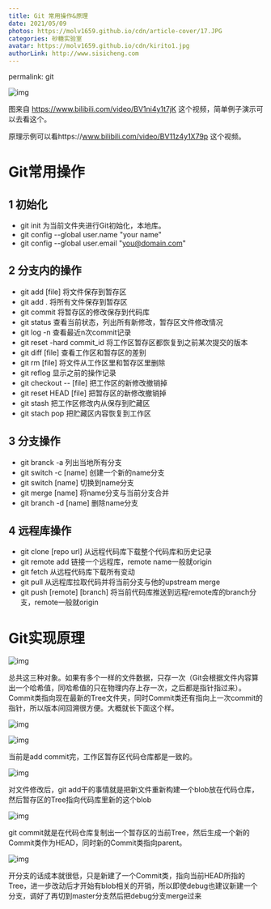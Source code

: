 ```yaml
---
title: Git 常用操作&原理
date: 2021/05/09
photos: https://molv1659.github.io/cdn/article-cover/17.JPG
categories: 砂糖实验室
avatar: https://molv1659.github.io/cdn/kirito1.jpg
authorLink: http://www.sisicheng.com
---
```

permalink: git

![img](git-1024x707.png)

图来自 https://www.bilibili.com/video/BV1ni4y1t7jK 这个视频，简单例子演示可以去看这个。

原理示例可以看https://www.bilibili.com/video/BV11z4y1X79p 这个视频。

# Git常用操作

## 1 初始化

- git init 为当前文件夹进行Git初始化，本地库。
- git config --global user.name "your name"
- git config --global user.email "you@domain.com"

## 2 分支内的操作

- git add [file] 将文件保存到暂存区
- git add . 将所有文件保存到暂存区
- git commit 将暂存区的修改保存到代码库
- git status 查看当前状态，列出所有新修改，暂存区文件修改情况
- git log -n 查看最近n次commit记录
- git reset -hard commit_id 将工作区暂存区都恢复到之前某次提交的版本
- git diff [file] 查看工作区和暂存区的差别
- git rm [file] 将文件从工作区里和暂存区里删除
- git reflog 显示之前的操作记录
- git checkout -- [file] 把工作区的新修改撤销掉
- git reset HEAD [file] 把暂存区的新修改撤销掉
- git stash 把工作区修改内从保存到贮藏区
- git stach pop 把贮藏区内容恢复到工作区

## 3 分支操作

- git branck -a 列出当地所有分支
- git switch -c [name] 创建一个新的name分支
- git switch [name] 切换到name分支
- git merge [name] 将name分支与当前分支合并
- git branch -d [name] 删除name分支

## 4 远程库操作

- git clone [repo url] 从远程代码库下载整个代码库和历史记录
- git remote add <remote name> <url> 链接一个远程库，remote name一般就origin
- git fetch 从远程代码库下载所有变动
- git pull 从远程库拉取代码并将当前分支与他的upstream merge
- git push [remote] [branch] 将当前代码库推送到远程remote库的branch分支，remote一般就origin

# Git实现原理

![img](image.png)

总共这三种对象。如果有多个一样的文件数据，只存一次（Git会根据文件内容算出一个哈希值，同哈希值的只在物理内存上存一次，之后都是指针指过来）。Commit类指向现在最新的Tree文件夹，同时Commit类还有指向上一次commit的指针，所以版本间回溯很方便。大概就长下面这个样。

![img](image-1.png)

![img](image-2.png)

当前是add commit完，工作区暂存区代码仓库都是一致的。

![img](image-3.png)

对文件修改后，git add干的事情就是把新文件重新构建一个blob放在代码仓库，然后暂存区的Tree指向代码库里新的这个blob

![img](image-4.png)

git commit就是在代码仓库复制出一个暂存区的当前Tree，然后生成一个新的Commit类作为HEAD，同时新的Commit类指向parent。

![img](image-5.png)

开分支的话成本就很低，只是新建了一个Commit类，指向当前HEAD所指的Tree，进一步改动后才开始有blob相关的开销，所以即使debug也建议新建一个分支，调好了再切到master分支然后把debug分支merge过来


